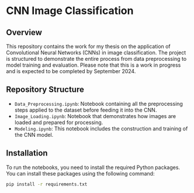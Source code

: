 # CNN Image Classification

## Overview
This repository contains the work for my thesis on the application of Convolutional Neural Networks (CNNs) in image classification. The project is structured to demonstrate the entire process from data preprocessing to model training and evaluation. Please note that this is a work in progress and is expected to be completed by September 2024.

## Repository Structure
- `Data_Preprocessing.ipynb`: Notebook containing all the preprocessing steps applied to the dataset before feeding it into the CNN.
- `Image_Loading.ipynb`: Notebook that demonstrates how images are loaded and prepared for processing.
- `Modeling.ipynb`: This notebook includes the construction and training of the CNN model.

## Installation
To run the notebooks, you need to install the required Python packages. You can install these packages using the following command:

```bash
pip install -r requirements.txt
